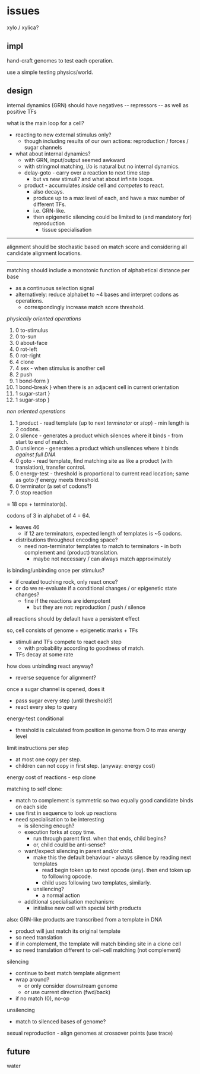 # issues

xylo / xylica?

## impl

hand-craft genomes to test each operation.

use a simple testing physics/world.

## design

internal dynamics (GRN) should have negatives -- repressors -- as well as positive TFs


what is the main loop for a cell?
  - reacting to new external stimulus only?
    - though including results of our own actions: reproduction / forces / sugar channels
  - what about internal dynamics?
    - with GRN, input/output seemed awkward
    - with stringmol matching, i/o is natural but no internal dynamics.
    - delay-goto - carry over a reaction to next time step
      - but vs new stimuli? and what about infinite loops.
    - product - accumulates *inside* cell and *competes* to react.
      - also decays.
      - produce up to a max level of each, and have a max number of different TFs.
      - i.e. GRN-like.
      - then epigenetic silencing could be limited to (and mandatory for) reproduction
        - tissue specialisation

*********
alignment should be stochastic based on match score
and considering all candidate alignment locations.
*********

matching should include a monotonic function of alphabetical distance per base
  - as a continuous selection signal
  - alternatively: reduce alphabet to ~4 bases and interpret codons as operations.
    - correspondingly increase match score threshold.

_physically oriented operations_
1. 0 to-stimulus
1. 0 to-sun
1. 0 about-face
1. 0 rot-left
1. 0 rot-right
1. 4 clone
1. 4 sex - when stimulus is another cell
1. 2 push
1. 1 bond-form   }
1. 1 bond-break  } when there is an adjacent cell in current orientation
1. 1 sugar-start }
1. 1 sugar-stop  }

_non oriented operations_
1. 1 product - read template (up to next *terminator* or *stop*) - min length is 2 codons.
1. 0 silence - generates a product which silences where it binds - from start to end of match.
1. 0 unsilence - generates a product which unsilences where it binds _against full DNA_
1. 0 goto - read template, find matching site as like a product (with translation), transfer control.
1. 0 energy-test - threshold is proportional to current read location; same as goto _if_ energy meets threshold.
1. 0 terminator (a set of codons?)
1. 0 stop reaction

= 18 ops + terminator(s).

codons of 3 in alphabet of 4 = 64.
  - leaves 46
    - if 12 are terminators, expected length of templates is ~5 codons.
  - distributions throughout encoding space?
    - need non-terminator templates to match to terminators - in both complement and (product) translation.
      - maybe not necessary / can always match approximately

is binding/unbinding once per stimulus?
  - if created touching rock, only react once?
  - or do we re-evaluate if a conditional changes / or epigenetic state changes?
    - fine if the reactions are idempotent
      - but they are not: reproduction / push / silence

all reactions should by default have a persistent effect

so, cell consists of genome + epigenetic marks + TFs
  - stimuli and TFs compete to react each step
    - with probability according to goodness of match.
  - TFs decay at some rate

how does unbinding react anyway?
  - reverse sequence for alignment?

once a sugar channel is opened, does it
  - pass sugar every step (until threshold?)
  - react every step to query

energy-test conditional
  - threshold is calculated from position in genome from 0 to max energy level

limit instructions per step
  - at most one copy per step.
  - children can not copy in first step. (anyway: energy cost)

energy cost of reactions - esp clone


matching to self clone:
  - match to complement is symmetric so two equally good candidate binds on each side
  - use first in sequence to look up reactions
  - need specialisation to be interesting
    - is silencing enough?
    - execution forks at copy time.
      - run through parent first. when that ends, child begins?
      - or, child could be anti-sense?
    - want/expect silencing in parent and/or child.
      - make this the default behaviour - always silence by reading next templates
        - read begin token up to next opcode (any). then end token up to following opcode.
        - child uses following two templates, similarly.
      - unsilencing?
        - a normal action
    - additional specialisation mechanism:
      - initialise new cell with special birth products


also: GRN-like products are transcribed from a template in DNA
  - product will just match its original template
  - so need translation
  - if in complement, the template will match binding site in a clone cell
  - so need translation different to cell-cell matching (not complement)

silencing
  - continue to best match template alignment
  - wrap around?
    - or only consider downstream genome
    - or use current direction (fwd/back)
  - if no match (0), no-op

unsilencing
  - match to silenced bases of genome?

sexual reproduction - align genomes at crossover points (use trace)

## future

water
